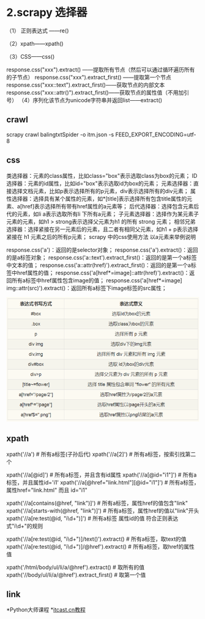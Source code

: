 



# 2.scrapy 选择器
（1） 正则表达式 ——re()

（2）xpath——xpath()

（3）CSS——css()

response.css("xxx").extract() ——提取所有节点（然后可以通过循环遍历所有的子节点）
response.css("xxx").extract_first() ——提取第一个节点
response.css("xxx::text").extract_first()——获取节点的内部文本
response.css("xxx::attr()").extract_first()——获取节点的属性值（不用加引号）
（4）序列化该节点为unicode字符串并返回list——extract()



## crawl
scrapy crawl  balingtxtSpider -o itm.json -s FEED_EXPORT_ENCODING=utf-8

## css
类选择器：元素的class属性，比如class="box"表示选取class为box的元素；
ID选择器：元素的id属性，比如id="box"表示选取id为box的元素；
元素选择器：直接选择文档元素，比如p表示选择所有的p元素，div表示选择所有的div元素；
属性选择器：选择具有某个属性的元素，如*[title]表示选择所有包含title属性的元素、a[href]表示选择所有带有href属性的a元素等；
后代选择器：选择包含元素后代的元素，如li a表示选取所有li 下所有a元素；
子元素选择器：选择作为某元素子元素的元素，如h1 > strong表示选择父元素为h1 的所有 strong 元素；
相邻兄弟选择器：选择紧接在另一元素后的元素，且二者有相同父元素，如h1 + p表示选择紧接在 h1 元素之后的所有p元素；
scrapy 中的css使用方法
以a元素来举例说明

response.css('a')：返回的是selector对象；
response.css('a').extract()：返回的是a标签对象；
response.css('a::text').extract_first()：返回的是第一个a标签中文本的值；
response.css('a::attr(href)').extract_first()：返回的是第一个a标签中href属性的值；
response.css('a[href*=image]::attr(href)').extract()：返回所有a标签中href属性包含image的值；
response.css('a[href*=image] img::attr(src)').extract()：返回所有a标签下image标签的src属性；

![](./css.png)

##  xpath
xpath('//a')    # 所有a标签(子孙后代)
xpath('//a[2]')        # 所有a标签，按索引找第二个

xpath('//a[@id]')    # 所有a标签，并且含有id属性
xpath('//a[@id="i1"]')        # 所有a标签，并且属性id='i1'
xpath('//a[@href="link.html"][@id="i1"]')    # 所有a标签，属性href="link.html" 而且 id="i1"

xpath('//a[contains(@href, "link")]')    # 所有a标签，属性href的值包含"link"
xpath('//a[starts-with(@href, "link")]')    # 所有a标签，属性href的值以"link"开头
xpath('//a[re:test(@id, "i\d+")]')        # 所有a标签 属性id的值 符合正则表达式"i\d+"的规则

xpath('//a[re:test(@id, "i\d+")]/text()').extract()        # 所有a标签，取text的值
xpath('//a[re:test(@id, "i\d+")]/@href').extract()        # 所有a标签，取href的属性值

xpath('/html/body/ul/li/a/@href').extract()        # 取所有的值
xpath('//body/ul/li/a/@href').extract_first()    # 取第一个值



## link
*[](https://github.com/makelove/Python_Master_Courses/)Python大师课程 
*[itcast.cn教程](https://github.com/AndyofJuly?tab=repositories)